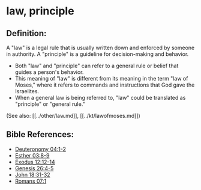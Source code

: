 # law, principle #

## Definition: ##

A "law" is a legal rule that is usually written down and enforced by someone in authority. A "principle" is a guideline for decision-making and behavior.

* Both "law" and "principle" can refer to a general rule or belief that guides a person's behavior.
* This meaning of "law" is different from its meaning in the term "law of Moses," where it refers to commands and instructions that God gave the Israelites.
* When a general law is being referred to, "law" could be translated as "principle" or "general rule."

(See also: [[../other/law.md]], [[../kt/lawofmoses.md]])

## Bible References: ##

* [Deuteronomy 04:1-2](en/tn/deu/help/04/01)
* [Esther 03:8-9](en/tn/est/help/03/08)
* [Exodus 12:12-14](en/tn/exo/help/12/12)
* [Genesis 26:4-5](en/tn/gen/help/26/04)
* [John 18:31-32](en/tn/jhn/help/18/31)
* [Romans 07:1](en/tn/rom/help/07/01)